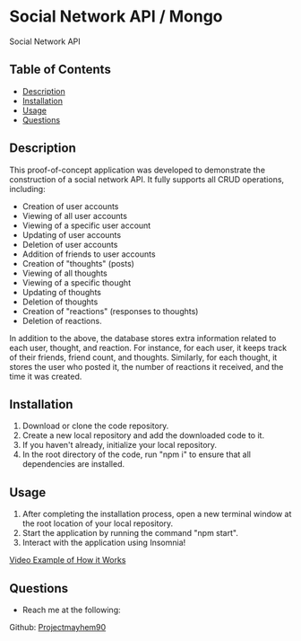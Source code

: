 # Social Network API / Mongo

Social Network API
## Table of Contents

- [Description](#description)
- [Installation](#installation)
- [Usage](#usage)
- [Questions](#questions)

## Description
This proof-of-concept application was developed to demonstrate the construction of a social network API. It fully supports all CRUD operations, including:

* Creation of user accounts
* Viewing of all user accounts
* Viewing of a specific user account
* Updating of user accounts
* Deletion of user accounts
* Addition of friends to user accounts
* Creation of "thoughts" (posts)
* Viewing of all thoughts
* Viewing of a specific thought
* Updating of thoughts
* Deletion of thoughts
* Creation of "reactions" (responses to thoughts)
* Deletion of reactions.

In addition to the above, the database stores extra information related to each user, thought, and reaction. For instance, for each user, it keeps track of their friends, friend count, and thoughts. Similarly, for each thought, it stores the user who posted it, the number of reactions it received, and the time it was created.

## Installation

1. Download or clone the code repository.
2. Create a new local repository and add the downloaded code to it.
3. If you haven't already, initialize your local repository.
4. In the root directory of the code, run "npm i" to ensure that all dependencies are installed.

## Usage

1. After completing the installation process, open a new terminal window at the root location of your local repository.
2. Start the application by running the command "npm start".
3. Interact with the application using Insomnia!

[Video Example of How it Works](https://drive.google.com/file/d/1AvnS6jmJvypA10Zv3jB4p2c_qxN8r1L3/view?usp=sharing)

## Questions
- Reach me at the following:

Github: [Projectmayhem90](https://github.com/Projectmayhem90)